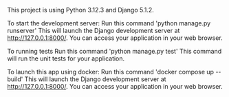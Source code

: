 This project is using Python 3.12.3 and Django 5.1.2.

To start the development server:
Run this command 'python manage.py runserver'
This will launch the Django development server at http://127.0.0.1:8000/.
You can access your application in your web browser.

To running tests
Run this command 'python manage.py test'
This command will run the unit tests for your application.

To launch this app using docker:
Run this command 'docker compose up --build'
This will launch the Django development server at http://127.0.0.1:8000/.
You can access your application in your web browser.